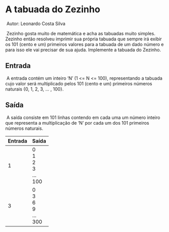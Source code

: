 # 								A tabuada do Zezinho

​		 																Autor: Leonardo Costa Silva 

​	Zezinho gosta muito de matemática e acha as tabuadas muito simples. Zezinho então resolveu imprimir sua própria tabuada que sempre irá exibir os 101 (cento e um) primeiros valores para a tabuada de um dado número e para isso ele vai precisar de sua ajuda. Implemente a tabuada do Zezinho. 

## Entrada 

​	A entrada contém um inteiro ‘N’ (1 <= N <= 100), representando a tabuada cujo valor será multiplicado pelos 101 (cento e um) primeiros números naturais {0, 1, 2, 3, … , 100}. 

## Saída 

​	A saída consiste em 101 linhas contendo em cada uma um número inteiro que representa a multiplicação de ‘N’ por cada um dos 101 primeiros números naturais.

| Entrada | Saída                                    |
| ------- | ---------------------------------------- |
| 1       | 0<br />1<br />2<br />3<br />...<br />100 |
| 3       | 0<br />3<br />6<br />9<br />...<br />300 |

